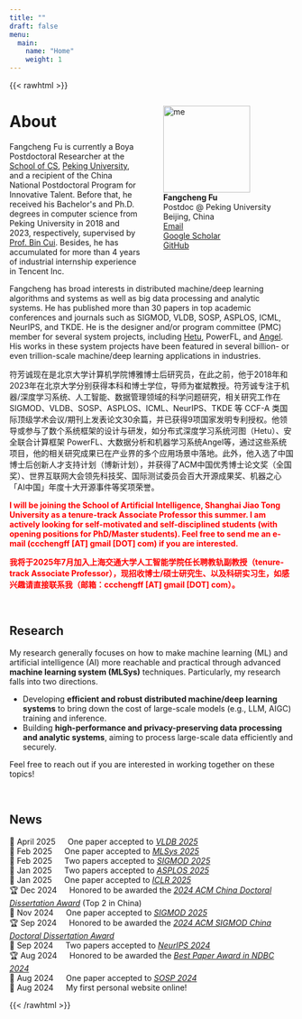 ```yaml
---
title: ""
draft: false
menu:
  main:
    name: "Home"
    weight: 1
---
```


{{< rawhtml >}}

<div style="float:right;">
<figure>
    <img src='img/ffc.jpeg' alt='me' style="width:11em;"/>
    <figcaption>
    <b>Fangcheng Fu</b>
    <br>
    Postdoc @ Peking University
    <br>
    <a rel="me"><i class="fa fa-fw fa-map-marker"></i> Beijing, China</a>
    <br>
    <a href="mailto:ccchengff@pku.edu.cn" rel="me"><i class="fas fa-envelope fa-fw"></i> Email</a>
    <br>
    <a href="https://scholar.google.com/citations?user=vFYm_QEAAAAJ" rel="me"><i class="fas fa-fw fa-graduation-cap"></i> Google Scholar</a>
    <br>
    <a href="https://github.com/ccchengff" rel="me"><i class="fab fa-github-alt fa-fw"></i> GitHub</a>
    <br>
    </figcaption>
</figure>
</div>

<p><h1>About</h1></p>


<p>
Fangcheng Fu is currently a Boya Postdoctoral Researcher at the <a href="https://cs.pku.edu.cn">School of CS</a>, <a href="https://www.pku.edu.cn">Peking University</a>, and a recipient of the China National Postdoctoral Program for Innovative Talent. Before that, he received his Bachelor's and Ph.D. degrees in computer science from Peking University in 2018 and 2023, respectively, supervised by <a href="https://cuibinpku.github.io">Prof. Bin Cui</a>. Besides, he has accumulated for more than 4 years of industrial internship experience in Tencent Inc.
</p>

<p>
Fangcheng has broad interests in distributed machine/deep learning algorithms and systems as well as big data processing and analytic systems. He has published more than 30 papers in top academic conferences and journals such as SIGMOD, VLDB, SOSP, ASPLOS, ICML, NeurIPS, and TKDE. He is the designer and/or program committee (PMC) member for several system projects, including <a href="https://github.com/PKU-DAIR/Hetu">Hetu</a>, PowerFL, and <a href="https://github.com/Angel-ML/angel">Angel</a>. His works in these system projects have been featured in several billion- or even trillion-scale machine/deep learning applications in industries.
</p>
符芳诚现在是北京大学计算机学院博雅博士后研究员，在此之前，他于2018年和2023年在北京大学分别获得本科和博士学位，导师为崔斌教授。符芳诚专注于机器/深度学习系统、人工智能、数据管理领域的科学问题研究，相关研究工作在 SIGMOD、VLDB、SOSP、ASPLOS、ICML、NeurIPS、TKDE 等 CCF-A 类国际顶级学术会议/期刊上发表论文30余篇，并已获得9项国家发明专利授权。他领导或参与了数个系统框架的设计与研发，如分布式深度学习系统河图（Hetu）、安全联合计算框架 PowerFL、大数据分析和机器学习系统Angel等，通过这些系统项目，他的相关研究成果已在产业界的多个应用场景中落地。此外，他入选了中国博士后创新人才支持计划（博新计划），并获得了ACM中国优秀博士论文奖（全国奖）、世界互联网大会领先科技奖、国际测试委员会百大开源成果奖、机器之心「AI中国」年度十大开源事件等奖项荣誉。
</p>

<p style="color:Red">
<strong>
I will be joining the School of Artificial Intelligence, Shanghai Jiao Tong University as a tenure-track Associate Professor this summer. I am actively looking for self-motivated and self-disciplined students (with opening‌ positions for PhD/Master students). Feel free to send me an e-mail (ccchengff [AT] gmail [DOT] com) if you are interested.
</strong>
</p>

<p style="color:Red">
<strong>
我将于2025年7月加入上海交通大学人工智能学院任长聘教轨副教授（tenure-track Associate Professor），现招收博士/硕士研究生、以及科研实习生，如感兴趣请直接联系我（邮箱：ccchengff [AT] gmail [DOT] com）。
</strong>
</p>

<br>

<p><h2>Research</h2></p>

<p>
My research generally focuses on how to make machine learning (ML) and artificial intelligence (AI) more reachable and practical through advanced <b>machine learning system (MLSys)</b> techniques. Particularly, my research falls into two directions.

<ul>
<li>
Developing <b>efficient and robust distributed machine/deep learning systems</b> to bring down the cost of large-scale models (e.g., LLM, AIGC) training and inference.
</li>
<li>
Building <b>high-performance and privacy-preserving data processing and analytic systems</b>, aiming to process large-scale data efficiently and securely.
</li>
</ul>

Feel free to reach out if you are interested in working together on these topics!

</p>

<br>

<p><h2>News</h2></p>

<p>
🎉 April 2025 &emsp; 
One paper accepted to <a href="https://vldb.org/2025/"><i>VLDB 2025</i></a>
<br>
🎉 Feb 2025 &emsp; 
One paper accepted to <a href="https://mlsys.org/Conferences/2025"><i>MLSys 2025</i></a>
<br>
🎉 Feb 2025 &emsp; 
Two papers accepted to <a href="https://2025.sigmod.org/"><i>SIGMOD 2025</i></a>
<br>
🎉 Jan 2025 &emsp; 
Two papers accepted to <a href="https://www.asplos-conference.org/asplos2025/"><i>ASPLOS 2025</i></a>
<br>
🎉 Jan 2025 &emsp; 
One paper accepted to <a href="https://iclr.cc/Conferences/2025"><i>ICLR 2025</i></a>
<br>
🏆 Dec 2024 &emsp; 
Honored to be awarded the <a href="https://mp.weixin.qq.com/s/1h6XCOzuw_0DeVb1jCti6w"><i>2024 ACM China Doctoral Dissertation Award</i></a> (Top 2 in China)
<br>
🎉 Nov 2024 &emsp; 
One paper accepted to <a href="https://2025.sigmod.org/"><i>SIGMOD 2025</i></a>
<br>
🏆 Sep 2024 &emsp; 
Honored to be awarded the <a href="https://mp.weixin.qq.com/s/ssXyel3jNogGhV9McNMGyg"><i>2024 ACM SIGMOD China Doctoral Dissertation Award</i></a>
<br>
🎉 Sep 2024 &emsp; 
Two papers accepted to <a href="https://neurips.cc/Conferences/2024"><i>NeurIPS 2024</i></a>
<br>
🏆 Aug 2024 &emsp; 
Honored to be awarded the <a href="https://www.ccf.org.cn/Chapters/TC/TC_Listing/TCDB/hyxw/2024-08-13/829394.shtml"><i>Best Paper Award in NDBC 2024</i></a>
<br>
🎉 Aug 2024 &emsp; 
One paper accepted to <a href="https://sigops.org/s/conferences/sosp/2024/index.html"><i>SOSP 2024</i></a>
<br>
👏 Aug 2024 &emsp; 
My first personal website online!
</p>


{{< /rawhtml >}}
